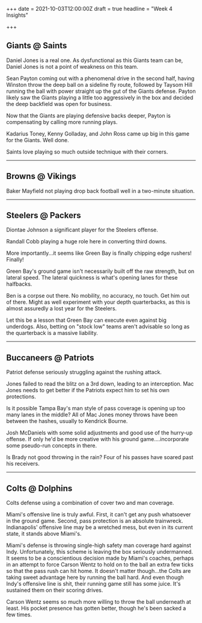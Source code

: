 +++
date = 2021-10-03T12:00:00Z
draft = true
headline = "Week 4 Insights"

+++
## Giants @ Saints

Daniel Jones is a real one. As dysfunctional as this Giants team can be, Daniel Jones is not a point of weakness on this team.

Sean Payton coming out with a phenomenal drive in the second half, having Winston throw the deep ball on a sideline fly route, followed by Taysom Hill running the ball with power straight up the gut of the Giants defense. Payton likely saw the Giants playing a little too aggressively in the box and decided the deep backfield was open for business.

Now that the Giants are playing defensive backs deeper, Payton is compensating by calling more running plays.

Kadarius Toney, Kenny Golladay, and John Ross came up big in this game for the Giants. Well done.

Saints love playing so much outside technique with their corners.

***

## Browns @ Vikings

Baker Mayfield not playing drop back football well in a two-minute situation.

***

## Steelers @ Packers

Diontae Johnson a significant player for the Steelers offense.

Randall Cobb playing a huge role here in converting third downs.

More importantly...it seems like Green Bay is finally chipping edge rushers! Finally!

Green Bay's ground game isn't necessarily built off the raw strength, but on lateral speed. The lateral quickness is what's opening lanes for these halfbacks.

Ben is a corpse out there. No mobility, no accuracy, no touch. Get him out of there. Might as well experiment with your depth quarterbacks, as this is almost assuredly a lost year for the Steelers.

Let this be a lesson that Green Bay can execute even against big underdogs. Also, betting on "stock low" teams aren't advisable so long as the quarterback is a massive liability. 

***

## Buccaneers @ Patriots

Patriot defense seriously struggling against the rushing attack.

Jones failed to read the blitz on a 3rd down, leading to an interception. Mac Jones needs to get better if the Patriots expect him to set his own protections.

Is it possible Tampa Bay's man style of pass coverage is opening up too many lanes in the middle? All of Mac Jones money throws have been between the hashes, usually to Kendrick Bourne.

Josh McDaniels with some solid adjustments and good use of the hurry-up offense. If only he'd be more creative with his ground game....incorporate some pseudo-run concepts in there.

Is Brady not good throwing in the rain? Four of his passes have soared past his receivers. 

***

## Colts @ Dolphins

Colts defense using a combination of cover two and man coverage.

Miami's offensive line is truly awful. First, it can't get any push whatsoever in the ground game. Second, pass protection is an absolute trainwreck. Indianapolis' offensive line may be a wretched mess, but even in its current state, it stands above Miami's.

Miami's defense is throwing single-high safety man coverage hard against Indy. Unfortunately, this scheme is leaving the box seriously undermanned. It seems to be a conscientious decision made by Miami's coaches, perhaps in an attempt to force Carson Wentz to hold on to the ball an extra few ticks so that the pass rush can hit home. It doesn't matter though...the Colts are taking sweet advantage here by running the ball hard. And even though Indy's offensive line is shit, their running game still has some juice. It's sustained them on their scoring drives.

Carson Wentz seems so much more willing to throw the ball underneath at least. His pocket presence has gotten better, though he's been sacked a few times.